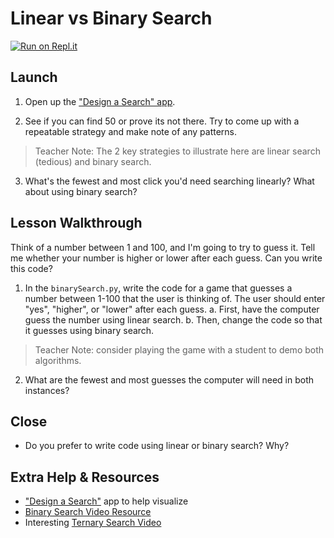 # Linear vs Binary Search

[![Run on Repl.it](https://repl.it/badge/github/upperlinecode/<INSERT_GITHUB_EXTENSION>)](https://repl.it/github/upperlinecode/<INSERT_GITHUB_EXTENSION>)

## Launch

1. Open up the ["Design a Search" app](https://jolson615.github.io/createasearchalgorithm/index.html).

2. See if you can find 50 or prove its not there. Try to come up with a repeatable strategy and make note of any patterns.

> Teacher Note: The 2 key strategies to illustrate here are linear search (tedious) and binary search.

3. What's the fewest and most click you'd need searching linearly? What about using binary search?

## Lesson Walkthrough

Think of a number between 1 and 100, and I'm going to try to guess it. Tell me whether your number is higher or lower after each guess. Can you write this code?

1. In the `binarySearch.py`, write the code for a game that guesses a number between 1-100 that the user is thinking of. The user should enter "yes",  "higher", or "lower" after each guess.
    a. First, have the computer guess the number using linear search. 
    b. Then, change the code so that it guesses using binary search.

> Teacher Note: consider playing the game with a student to demo both algorithms.

2. What are the fewest and most guesses the computer will need in both instances?

## Close

- Do you prefer to write code using linear or binary search? Why?

## Extra Help & Resources

- ["Design a Search"](https://jolson615.github.io/createasearchalgorithm/index.html) app to help visualize
- [Binary Search Video Resource](https://youtu.be/KXJSjte_OAI?t=118)
- Interesting [Ternary Search Video](https://www.youtube.com/watch?v=WyWL1PBNvb8)